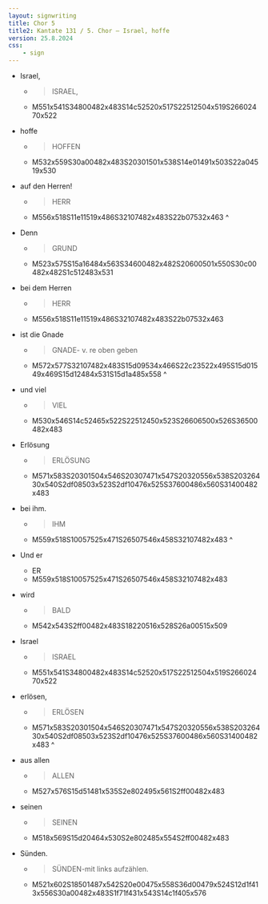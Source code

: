 ```yaml
---
layout: signwriting
title: Chor 5
title2: Kantate 131 / 5. Chor – Israel, hoffe
version: 25.8.2024
css:
    - sign
---
```


<!--
https://www.signbank.org/signpuddle2.0/searchword.php
https://www.sutton-signwriting.io/signmaker
-->

- Israel,
  + > ISRAEL,
  + M551x541S34800482x483S14c52520x517S22512504x519S26602470x522

- hoffe
  + > HOFFEN
  + M532x559S30a00482x483S20301501x538S14e01491x503S22a04519x530

- auf den Herren!
  + > HERR
  + M556x518S11e11519x486S32107482x483S22b07532x463
^

- Denn 
  + > GRUND
  + M523x575S15a16484x563S34600482x482S20600501x550S30c00482x482S1c512483x531

- bei dem Herren
  + > HERR
  + M556x518S11e11519x486S32107482x483S22b07532x463

- ist die Gnade
  + > GNADE- v. re oben geben
  + M572x577S32107482x483S15d09534x466S22c23522x495S15d01549x469S15d12484x531S15d1a485x558
^

- und viel 
  + > VIEL
  + M530x546S14c52465x522S22512450x523S26606500x526S36500482x483

- Erlösung
  + > ERLÖSUNG
  + M571x583S20301504x546S20307471x547S20320556x538S20326430x540S2df08503x523S2df10476x525S37600486x560S31400482x483

- bei ihm.
  + > IHM
  + M559x518S10057525x471S26507546x458S32107482x483
^

- Und er
  + ER
  + M559x518S10057525x471S26507546x458S32107482x483

- wird
  + > BALD
  + M542x543S2ff00482x483S18220516x528S26a00515x509

- Israel
  + > ISRAEL
  + M551x541S34800482x483S14c52520x517S22512504x519S26602470x522

- erlösen,
  + > ERLÖSEN
  + M571x583S20301504x546S20307471x547S20320556x538S20326430x540S2df08503x523S2df10476x525S37600486x560S31400482x483
^

- aus allen
  + > ALLEN
  + M527x576S15d51481x535S2e802495x561S2ff00482x483

- seinen
  + > SEINEN
  + M518x569S15d20464x530S2e802485x554S2ff00482x483

- Sünden.
  + > SÜNDEN-mit links aufzählen.
  + M521x602S18501487x542S20e00475x558S36d00479x524S12d1f413x556S30a00482x483S1f71f431x543S14c1f405x576
